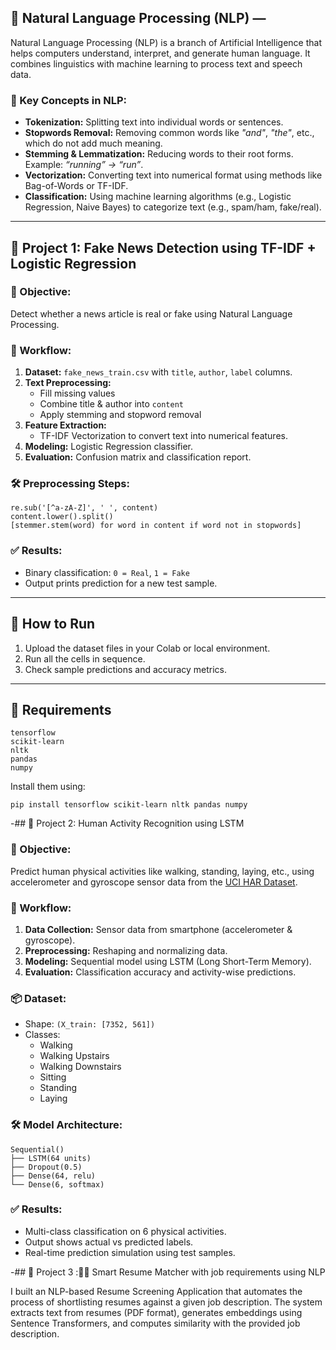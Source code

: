 


## 🧠 Natural Language Processing (NLP) —

Natural Language Processing (NLP) is a branch of Artificial Intelligence that helps computers understand, interpret, and generate human language. It combines linguistics with machine learning to process text and speech data.

### 🔑 Key Concepts in NLP:
- **Tokenization:** Splitting text into individual words or sentences.
- **Stopwords Removal:** Removing common words like *"and"*, *"the"*, etc., which do not add much meaning.
- **Stemming & Lemmatization:** Reducing words to their root forms. Example: *“running” → “run”*.
- **Vectorization:** Converting text into numerical format using methods like Bag-of-Words or TF-IDF.
- **Classification:** Using machine learning algorithms (e.g., Logistic Regression, Naive Bayes) to categorize text (e.g., spam/ham, fake/real).

---


## 📁 Project 1: Fake News Detection using TF-IDF + Logistic Regression

### 📌 Objective:
Detect whether a news article is real or fake using Natural Language Processing.

### 🧱 Workflow:
1. **Dataset:** `fake_news_train.csv` with `title`, `author`, `label` columns.
2. **Text Preprocessing:**
   - Fill missing values
   - Combine title & author into `content`
   - Apply stemming and stopword removal
3. **Feature Extraction:**
   - TF-IDF Vectorization to convert text into numerical features.
4. **Modeling:** Logistic Regression classifier.
5. **Evaluation:** Confusion matrix and classification report.

### 🛠 Preprocessing Steps:
```
re.sub('[^a-zA-Z]', ' ', content)
content.lower().split()
[stemmer.stem(word) for word in content if word not in stopwords]
```

### ✅ Results:
- Binary classification: `0 = Real`, `1 = Fake`
- Output prints prediction for a new test sample.

---

## 🚀 How to Run

1. Upload the dataset files in your Colab or local environment.
2. Run all the cells in sequence.
3. Check sample predictions and accuracy metrics.

---

## 🧾 Requirements
```
tensorflow
scikit-learn
nltk
pandas
numpy
```

Install them using:
```
pip install tensorflow scikit-learn nltk pandas numpy
```

-## 📁 Project 2: Human Activity Recognition using LSTM

### 📌 Objective:
Predict human physical activities like walking, standing, laying, etc., using accelerometer and gyroscope sensor data from the [UCI HAR Dataset](https://archive.ics.uci.edu/ml/datasets/human+activity+recognition+using+smartphones).

### 🧱 Workflow:
1. **Data Collection:** Sensor data from smartphone (accelerometer & gyroscope).
2. **Preprocessing:** Reshaping and normalizing data.
3. **Modeling:** Sequential model using LSTM (Long Short-Term Memory).
4. **Evaluation:** Classification accuracy and activity-wise predictions.

### 📦 Dataset:
- Shape: `(X_train: [7352, 561])`
- Classes:
  - Walking
  - Walking Upstairs
  - Walking Downstairs
  - Sitting
  - Standing
  - Laying

### 🛠 Model Architecture:
```
Sequential()
├── LSTM(64 units)
├── Dropout(0.5)
├── Dense(64, relu)
└── Dense(6, softmax)
```

### ✅ Results:
- Multi-class classification on 6 physical activities.
- Output shows actual vs predicted labels.
- Real-time prediction simulation using test samples.

-## 📁 Project 3 :📄🤖 Smart Resume Matcher with job requirements using NLP

I built an NLP-based Resume Screening Application that automates the process of shortlisting resumes against a given job description. The system extracts text from resumes (PDF format), generates embeddings using Sentence Transformers, and computes similarity with the provided job description.

